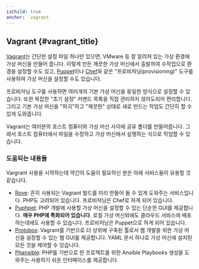 ```yaml
---
isChild: true
anchor:  vagrant
---
```


## Vagrant {#vagrant_title}

[Vagrant]는 간단한 설정 파일 하나만 있으면, VMware 등 잘 알려져 있는 가상 환경에 가상 머신을 만들어 줍니다. 이렇게
만든 깨끗한 가상 머신에서 출발하여 수작업으로 환경을 설정할 수도 있고, [Puppet][puppet]이나 [Chef][chef]와 같은
"프로비저닝(provisioning)" 도구를 사용하여 가상 머신을 설정할 수도 있습니다.

프로비저닝 도구를 사용하면 여러개의 기본 가상 머신을 동일한 방식으로 설정할 수 있습니다. 또한 복잡한 "초기 설정"
커맨드 목록을 직접 관리하지 않아도되어 편리합니다. 그리고 기본 가상 머신을 "파괴"하고 "깨끗한" 상태로 새로 만드는
작업도 간단히 할 수 있게 도와줍니다.

Vagrant는 여러분의 호스트 컴퓨터와 가상 머신 사이에 공유 폴더를 만들어줍니다. 그래서 호스트 컴퓨터에서 파일을 수정하고
가상 머신에서 실행하는 식으로 작업할 수 있습니다.

### 도움되는 내용들

Vargrant 사용을 시작하는데 약간의 도움이 필요하신 분은 아래 서비스들이 유용할 것 같습니다.

- [Rove][Rove]: 흔히 사용되는 Vagrant 빌드를 미리 만들어 둘 수 있게 도와주는 서비스입니다. PHP도 고려되어 있습니다.
프로비저닝은 Chef로 하게 되어 있습니다.
- [Puphpet][Puphpet]: PHP 개발에 사용할 가상 머신을 설정할 수 있는 단순한 GUI를 제공합니다. **매우 PHP에 특화되어
있습니다**. 로컬 가상 머신외에도 클라우드 서비스에 배포하는데에도 사용할 수 있습니다. 프로비저닝은 Puppet으로 하게
되어 있습니다.
- [Protobox][Protobox]: Vagrant를 기반으로 더 상위에 구축된 툴로서 웹 개발을 위한 가상 머신을 설정할 수 있는 웹 GUI를
제공합니다. YAML 문서 하나로 가상 머신에 설치된 모든 것을 제어할 수 있습니다.
- [Phansible][Phansible]: PHP를 기반으로 한 프로젝트를 위한 Ansible Playbooks 생성을 도와주는 사용하기 쉬운
인터페이스를 제공합니다.


[Vagrant]: http://vagrantup.com/
[Puppet]: http://www.puppetlabs.com/
[Chef]: http://www.opscode.com/
[Rove]: http://rove.io/
[Puphpet]: https://puphpet.com/
[Protobox]: http://getprotobox.com/
[Phansible]: http://phansible.com/
